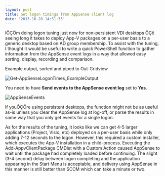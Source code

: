 ```yaml
---
layout: post
title: Get logon timings from AppSense client log
date: '2013-10-28 14:51:35'
---
```



IÔÇÖm doing logon tuning just now for non-persistent VDI desktops ÔÇô seeing long it takes to deploy App-V packages on a per-user basis to a generic desktop based on AD group membership. To assist with the tuning, I thought it would be useful to write a quick PowerShell function to gather information from the AppSense event logs in a way that allowed easy sorting, display, recording and comparison.

<script src="https://gist.github.com/GuruAnt/7197673.js"></script>

Example output, sorted and piped to Out-Gridview

![Get-AppSenseLogonTimes_ExampleOutput](/content/images/2016/01/Get-AppSenseLogonTimes_ExampleOutput.png)

You need to have **Send events to the AppSense event log** set to **Yes**.

![AppSenseEvents](/content/images/2016/01/AppSenseEvents.png)

If youÔÇÖre using persistent desktops, the function might not be as useful as-is unless you clear the AppSense log at log-off, or parse the results in some way that you only get events for a single logon.

As for the results of the tuning, it looks like we can get 4-5 larger applications (Project, Visio, etc) deployed on a per-user basis while only adding 7-12 seconds to the logon. However, this required a custom installer, which executes the App-V installation in a child-process. Executing the Add-AppvClientPackage CMDlet with a Custom Action caused AppSense to wait until the package had completely loaded before continuing. The slight (3-4 second) delay between logon completing and the application appearing in the Start Menu is acceptable, and delivery using AppSense in this manner is still better than SCCM which can take a minute or two.


